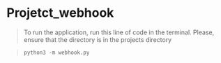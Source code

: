 # Projetct_webhook

> To run the application, run this line of code in the terminal. Please, ensure that the directory is in the projects directory
  
 > `python3 -m webhook.py`